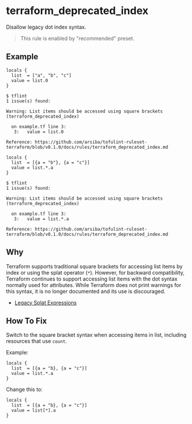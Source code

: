 # terraform_deprecated_index

Disallow legacy dot index syntax.

> This rule is enabled by "recommended" preset.

## Example

```hcl
locals {
  list  = ["a", "b", "c"]
  value = list.0 
}
```

```
$ tflint
1 issue(s) found:

Warning: List items should be accessed using square brackets (terraform_deprecated_index)

  on example.tf line 3:
   3:   value = list.0

Reference: https://github.com/arsiba/tofulint-ruleset-terraform/blob/v0.1.0/docs/rules/terraform_deprecated_index.md
```

```hcl
locals {
  list  = [{a = "b"}, {a = "c"}]
  value = list.*.a 
}
```

```
$ tflint
1 issue(s) found:

Warning: List items should be accessed using square brackets (terraform_deprecated_index)

  on example.tf line 3:
   3:   value = list.*.a

Reference: https://github.com/arsiba/tofulint-ruleset-terraform/blob/v0.1.0/docs/rules/terraform_deprecated_index.md
```

## Why

Terraform supports traditional square brackets for accessing list items by index or using the splat operator (`*`). However, for backward compatibility, Terraform continues to support accessing list items with the dot syntax normally used for attributes. While Terraform does not print warnings for this syntax, it is no longer documented and its use is discouraged.

* [Legacy Splat Expressions](https://developer.hashicorp.com/terraform/language/expressions/splat#legacy-attribute-only-splat-expressions)

## How To Fix

Switch to the square bracket syntax when accessing items in list, including resources that use `count`.

Example:

```hcl
locals {
  list  = [{a = "b}, {a = "c"}]
  value = list.*.a
}
```

Change this to: 

```hcl
locals {
  list  = [{a = "b}, {a = "c"}]
  value = list[*].a
}
```
